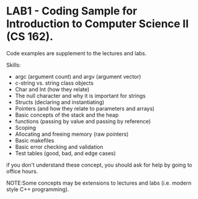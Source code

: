 # LAB1 - Coding Sample for Introduction to Computer Science II (CS 162).

Code examples are supplement to the lectures and labs.

Skills:
- argc (argument count) and argv (argument vector)
- c-string vs. string class objects
- Char and Int (how they relate)
- The null character and why it is important for strings
- Structs (declaring and instantiating)
- Pointers (and how they relate to parameters and arrays)
- Basic concepts of the stack and the heap
- functions (passing by value and passing by reference)
- Scoping
- Allocating and freeing memory (raw pointers)
- Basic makefiles
- Basic error checking and validation
- Test tables (good, bad, and edge cases)

if you don't understand these concept, you should ask for help by going to office hours.

NOTE:Some concepts may be extensions to lectures and labs (i.e. modern style C++ programming).

